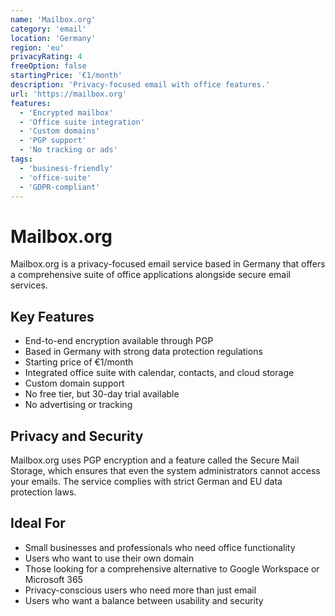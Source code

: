 ```yaml
---
name: 'Mailbox.org'
category: 'email'
location: 'Germany'
region: 'eu'
privacyRating: 4
freeOption: false
startingPrice: '€1/month'
description: 'Privacy-focused email with office features.'
url: 'https://mailbox.org'
features:
  - 'Encrypted mailbox'
  - 'Office suite integration'
  - 'Custom domains'
  - 'PGP support'
  - 'No tracking or ads'
tags:
  - 'business-friendly'
  - 'office-suite'
  - 'GDPR-compliant'
---
```


# Mailbox.org

Mailbox.org is a privacy-focused email service based in Germany that offers a comprehensive suite of office applications alongside secure email services.

## Key Features

- End-to-end encryption available through PGP
- Based in Germany with strong data protection regulations
- Starting price of €1/month
- Integrated office suite with calendar, contacts, and cloud storage
- Custom domain support
- No free tier, but 30-day trial available
- No advertising or tracking

## Privacy and Security

Mailbox.org uses PGP encryption and a feature called the Secure Mail Storage, which ensures that even the system administrators cannot access your emails. The service complies with strict German and EU data protection laws.

## Ideal For

- Small businesses and professionals who need office functionality
- Users who want to use their own domain
- Those looking for a comprehensive alternative to Google Workspace or Microsoft 365
- Privacy-conscious users who need more than just email
- Users who want a balance between usability and security